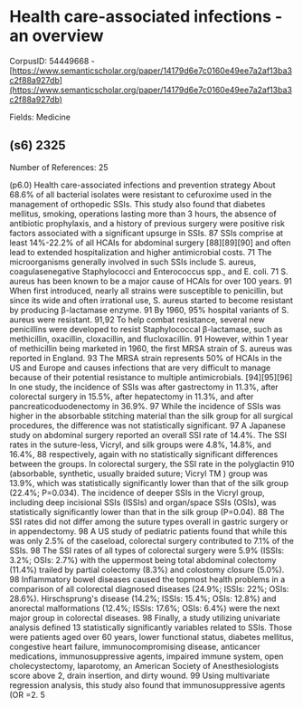 # Health care-associated infections -an overview

CorpusID: 54449668 - [https://www.semanticscholar.org/paper/14179d6e7c0160e49ee7a2af13ba3c2f88a927db](https://www.semanticscholar.org/paper/14179d6e7c0160e49ee7a2af13ba3c2f88a927db)

Fields: Medicine

## (s6) 2325
Number of References: 25

(p6.0) Health care-associated infections and prevention strategy About 68.6% of all bacterial isolates were resistant to cefuroxime used in the management of orthopedic SSIs. This study also found that diabetes mellitus, smoking, operations lasting more than 3 hours, the absence of antibiotic prophylaxis, and a history of previous surgery were positive risk factors associated with a significant upsurge in SSIs. 87 SSIs comprise at least 14%-22.2% of all HCAIs for abdominal surgery [88][89][90] and often lead to extended hospitalization and higher antimicrobial costs. 71 The microorganisms generally involved in such SSIs include S. aureus, coagulasenegative Staphylococci and Enterococcus spp., and E. coli. 71 S. aureus has been known to be a major cause of HCAIs for over 100 years. 91 When first introduced, nearly all strains were susceptible to penicillin, but since its wide and often irrational use, S. aureus started to become resistant by producing β-lactamase enzyme. 91 By 1960, 95% hospital variants of S. aureus were resistant. 91,92 To help combat resistance, several new penicillins were developed to resist Staphylococcal β-lactamase, such as methicillin, oxacillin, cloxacillin, and flucloxacillin. 91 However, within 1 year of methicillin being marketed in 1960, the first MRSA strain of S. aureus was reported in England. 93 The MRSA strain represents 50% of HCAIs in the US and Europe and causes infections that are very difficult to manage because of their potential resistance to multiple antimicrobials. [94][95][96] In one study, the incidence of SSIs was after gastrectomy in 11.3%, after colorectal surgery in 15.5%, after hepatectomy in 11.3%, and after pancreaticoduodenectomy in 36.9%. 97 While the incidence of SSIs was higher in the absorbable stitching material than the silk group for all surgical procedures, the difference was not statistically significant. 97 A Japanese study on abdominal surgery reported an overall SSI rate of 14.4%. The SSI rates in the suture-less, Vicryl, and silk groups were 4.8%, 14.8%, and 16.4%, 88 respectively, again with no statistically significant differences between the groups. In colorectal surgery, the SSI rate in the polyglactin 910 (absorbable, synthetic, usually braided suture; Vicryl TM ) group was 13.9%, which was statistically significantly lower than that of the silk group (22.4%; P=0.034). The incidence of deeper SSIs in the Vicryl group, including deep incisional SSIs (ISSIs) and organ/space SSIs (OSIs), was statistically significantly lower than that in the silk group (P=0.04). 88 The SSI rates did not differ among the suture types overall in gastric surgery or in appendectomy. 98 A US study of pediatric patients found that while this was only 2.5% of the caseload, colorectal surgery contributed to 7.1% of the SSIs. 98 The SSI rates of all types of colorectal surgery were 5.9% (ISSIs: 3.2%; OSIs: 2.7%) with the uppermost being total abdominal colectomy (11.4%) trailed by partial colectomy (8.3%) and colostomy closure (5.0%). 98 Inflammatory bowel diseases caused the topmost health problems in a comparison of all colorectal diagnosed diseases (24.9%; ISSIs: 22%; OSIs: 28.6%). Hirschsprung's disease (14.2%; ISSIs: 15.4%; OSIs: 12.8%) and anorectal malformations (12.4%; ISSIs: 17.6%; OSIs: 6.4%) were the next major group in colorectal diseases. 98 Finally, a study utilizing univariate analysis defined 13 statistically significantly variables related to SSIs. Those were patients aged over 60 years, lower functional status, diabetes mellitus, congestive heart failure, immunocompromising disease, anticancer medications, immunosuppressive agents, impaired immune system, open cholecystectomy, laparotomy, an American Society of Anesthesiologists score above 2, drain insertion, and dirty wound. 99 Using multivariate regression analysis, this study also found that immunosuppressive agents (OR =2. 5 
